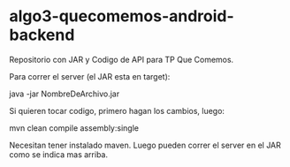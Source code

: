 # algo3-quecomemos-android-backend
Repositorio con JAR y Codigo de API para TP Que Comemos.


Para correr el server (el JAR esta en target):

java -jar NombreDeArchivo.jar


Si quieren tocar codigo, primero hagan los cambios, luego:

mvn clean compile assembly:single 

Necesitan tener instalado maven. Luego pueden correr el server en el JAR como se indica mas arriba.
